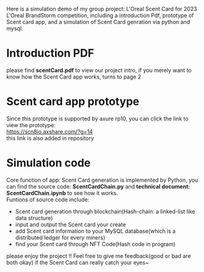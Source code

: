 Here is a simulation demo of my group project: L'Oreal Scent Card for 2023 L'Oreal BrandStorm competition, including a introduction Pdf, prototype of Scent card app, and a simulation of Scent Card genration via python and mysql. 

# Introduction PDF
please find **scentCard.pdf** to view our project intro, if you merely want to know how the Scent Card app works, turns to page 2

# Scent card app prototype
Since this prototype is supported by axure rp10, you can click the link to view the prototype:\
https://scn8io.axshare.com/?g=14 \
this link is also added in repository

# Simulation code
Core function of app: Scent Card generation is implemented by Python, you can find the source code: **ScentCardChain.py** and **technical document: ScentCardChain.ipynb** to see how it works. \
Funtions of source code include:
* Scent card generation through blockchain(Hash-chain: a linked-list like data structure)
* input and output the Scent card your create
* add Scent card information to your MySQL database(which is a distributed ledger for every miners)
* find your Scent card through NFT Code(Hash code in program)

please enjoy the project !! Feel free to give me feedback(good or bad are both okay) if the Scent Card can really catch your eyes~

